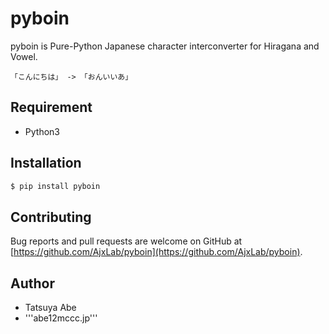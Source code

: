 pyboin
======

pyboin is Pure-Python Japanese character interconverter for Hiragana and Vowel.
```
「こんにちは」 -> 「おんいいあ」
```


## Requirement
* Python3


## Installation
```sh
$ pip install pyboin
```


## Contributing
Bug reports and pull requests are welcome on GitHub at [https://github.com/AjxLab/pyboin](https://github.com/AjxLab/pyboin).


## Author
* Tatsuya Abe
* '''abe12<at>mccc.jp'''
